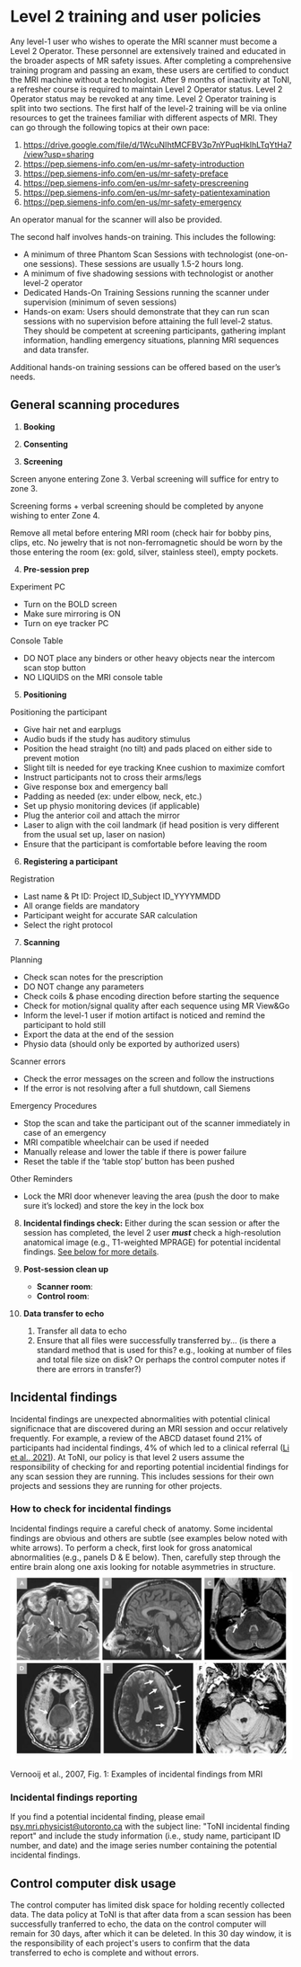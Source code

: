 # Level 2 training and user policies

Any level-1 user who wishes to operate the MRI scanner must become a Level 2 Operator. These personnel are extensively trained and educated in the broader aspects of MR safety issues. After completing a comprehensive training program and passing an exam, these users are certified to conduct the MRI machine without a technologist. After 9 months of inactivity at ToNI, a refresher course is required to maintain Level 2 Operator status. Level 2 Operator status may be revoked at any time.
Level 2 Operator training is split into two sections. The first half of the level-2 training will be via online resources to get the trainees familiar with different aspects of MRI. They can go through the following topics at their own pace:

1.	https://drive.google.com/file/d/1WcuNIhtMCFBV3p7nYPuqHklhLTqYtHa7/view?usp=sharing
2.	https://pep.siemens-info.com/en-us/mr-safety-introduction
3.	https://pep.siemens-info.com/en-us/mr-safety-preface
4.	https://pep.siemens-info.com/en-us/mr-safety-prescreening
5.	https://pep.siemens-info.com/en-us/mr-safety-patientexamination
6.	https://pep.siemens-info.com/en-us/mr-safety-emergency


An operator manual for the scanner will also be provided.

The second half involves hands-on training. This includes the following:
- A minimum of three Phantom Scan Sessions with technologist (one-on-one sessions). These sessions are usually 1.5-2 hours long. 
- A minimum of five shadowing sessions with technologist or another level-2 operator
- Dedicated Hands-On Training Sessions running the scanner under supervision (minimum of seven sessions)
- Hands-on exam: Users should demonstrate that they can run scan sessions with no supervision before attaining the full level-2 status. They should be competent at screening participants, gathering implant information, handling emergency situations, planning MRI sequences and data transfer.

Additional hands-on training sessions can be offered based on the user’s needs.

## General scanning procedures

1. **Booking**

2. **Consenting**

3. **Screening**

Screen anyone entering Zone 3. Verbal screening will suffice for entry to zone 3.

Screening forms + verbal screening should be completed by anyone wishing to enter Zone 4.

Remove all metal before entering MRI room (check hair for bobby pins, clips, etc. No jewelry that is not non-ferromagnetic should be worn by the those entering the room (ex: gold, silver, stainless steel), empty pockets.

4. **Pre-session prep**

Experiment PC
- Turn on the BOLD screen
- Make sure mirroring is ON
- Turn on eye tracker PC

Console Table
- DO NOT place any binders or other heavy objects near the intercom scan stop button
- NO LIQUIDS on the MRI console table


5. **Positioning**

Positioning the participant
- Give hair net and earplugs
- Audio buds if the study has auditory stimulus
- Position the head straight (no tilt) and pads placed on either side to prevent motion
- Slight tilt is needed for eye tracking
Knee cushion to maximize comfort
- Instruct participants not to cross their arms/legs
- Give response box and emergency ball 
- Padding as needed (ex: under elbow, neck, etc.) 
- Set up physio monitoring devices (if applicable)
- Plug the anterior coil and attach the mirror
- Laser to align with the coil landmark (if head position is very different from the usual set up, laser on nasion)
- Ensure that the participant is comfortable before leaving the room


6. **Registering a participant**

Registration
- Last name & Pt ID: Project ID_Subject ID_YYYYMMDD
- All orange fields are mandatory
- Participant weight for accurate SAR calculation
- Select the right protocol


7. **Scanning**

Planning
- Check scan notes for the prescription
- DO NOT change any parameters
- Check coils & phase encoding direction before starting the sequence
- Check for motion/signal quality after each sequence using MR View&Go
- Inform the level-1 user if motion artifact is noticed and remind the participant to hold still
- Export the data at the end of the session
- Physio data (should only be exported by authorized users)


Scanner errors
- Check the error messages on the screen and follow the instructions
- If the error is not resolving after a full shutdown, call Siemens


Emergency Procedures
- Stop the scan and take the participant out of the scanner immediately in case of an emergency
- MRI compatible wheelchair can be used if needed
- Manually release and lower the table if there is power failure
- Reset the table if the ‘table stop’ button has been pushed

Other Reminders 
- Lock the MRI door whenever leaving the area (push the door to make sure it’s locked) and store the key in the lock box

8. **Incidental findings check:** 
Either during the scan session or after the session has completed, the level 2 user ***must*** check a high-resolution anatomical image (e.g., T1-weighted MPRAGE) for potential incidental findings. [See below for more details](#incidental-findings).

9. **Post-session clean up**
    - **Scanner room**:
    - **Control room**:

10. **Data transfer to echo**
    1. Transfer all data to echo
    2. Ensure that all files were successfully transferred by... (is there a standard method that is used for this? e.g., looking at number of files and total file size on disk? Or perhaps the control computer notes if there are errors in transfer?)

## Incidental findings
Incidental findings are unexpected abnormalities with potential clinical significnace that are discovered during an MRI session and occur relatively frequently. For example, a review of the ABCD dataset found 21% of participants had incidental findings, 4% of which led to a clinical referral ([Li et al., 2021](https://jamanetwork.com/journals/jamaneurology/fullarticle/2777792)). At ToNI, our policy is that level 2 users assume the responsibility of checking for and reporting potential incidential findings for any scan session they are running. This includes sessions for their own projects and sessions they are running for other projects.

### How to check for incidental findings
Incidental findings require a careful check of anatomy. Some incidental findings are obvious and others are subtle (see examples below noted with white arrows). To perform a check, first look for gross anatomical abnormalities (e.g., panels D & E below). Then, carefully step through the entire brain along one axis looking for notable asymmetries in structure. 
![IF examples](/images/incidentalfindings.jpg)
<figcaption>Vernooij et al., 2007, Fig. 1: Examples of incidental findings from MRI</figcaption>


### Incidental findings reporting
If you find a potential incidental finding, please email [psy.mri.physicist@utoronto.ca](mailto:psy.mri.physicist@utoronto.ca) with the subject line: "ToNI incidental finding report" and include the study information (i.e., study name, participant ID number, and date) and the image series number containing the potential incidental findings. 

## Control computer disk usage
The control computer has limited disk space for holding recently collected data. The data policy at ToNI is that after data from a scan session has been successfully tranferred to echo, the data on the control computer will remain for 30 days, after which it can be deleted. In this 30 day window, it is the responsibility of each project's users to confirm that the data transferred to echo is complete and without errors.